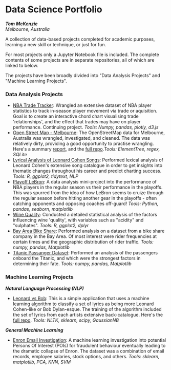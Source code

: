 # Data Science Portfolio
_**Tom McKenzie**_  
*Melbourne, Australia*

A collection of data-based projects completed for academic purposes, learning a new skill or technique, or just for fun.

For most projects only a Jupyter Notebook file is included. The complete contents of some projects are in separate repositories, all of which are linked to below.

The projects have been broadly divided into "Data Analysis Projects" and "Machine Learning Projects".

### Data Analysis Projects

  * [NBA Trade Tracker](NBA-trade-tracker-chart.html): Wrangled an extensive dataset of NBA player statistics to track in-season player movement via trade or aquisition. Goal is to create an interactive chord chart visualising trade 'relationships', and the effect that trades may have on player performance. Continuing project. *Tools: Numpy, pandas, plotly, d3.js*
  * [Open Street Map - Melbourne](osm_report_revised.html): The OpenStreetMap data for Melbourne, Australia was wrangled, investigated, and cleaned. The data was relatively dirty, providing a good opportunity to practise wrangling. Here's a summary [report](https://github.com/tttgm/Data-Science-Portfolio/blob/master/osm_report.ipynb), and the [full repo](https://github.com/tttgm/OSM-Data-Project).*Tools: ElementTree, regex, SQLite*
  * [Lyrical Analysis of Leonard Cohen Songs](lyric_analysis_notebook.html): Performed lexical analysis of Leonard Cohen's extensive song catalogue in order to get insights into thematic changes throughout his career and predict charting success. *Tools: R, ggplot2, tidytext, NLP* 
  * [Playoff LeBron](PlayoffLebron%20Notebook.html): A data analysis mini-project into the performance of NBA players in the regular season vs their performance in the playoffs. This was spurred from the idea of how LeBron seems to cruize through the regular season before hitting another gear in the playoffs - often catching opponents and opposing coaches off-guard! *Tools: Python, pandas, seaborn, matplotlib*
  * [Wine Quality](wine-quality-analysis.html): Conducted a detailed statistical analysis of the factors influencing wine 'quality', with variables such as "acidity" and "sulphates". *Tools: R, ggplot2, dplyr*
  * [Bay Area Bike Share](Bay_Area_Bike_Share_Analysis.html): Performed analysis on a dataset from a bike share company in the Bay Area. Of most interest were rider frequencies at certain times and the geographic distribution of rider traffic. *Tools: numpy, pandas, Matplotlib*
  * [Titanic Passanger Dataset](Titanic+Data+Analysis2.html): Performed an analysis of the passengers onboard the Titanic, and which were the strongest factors in determining their fate. *Tools: numpy, pandas, Matplotlib*

### Machine Learning Projects
**_Natural Language Processing (NLP)_**

 * [Leonard vs Bob](LeonardBobProj.html): This is a simple application that uses a machine learning algorithm to classify a set of lyrics as being more Leonard Cohen-like or Bob Dylan-esque. The training of the algorithm included the set of lyrics from each artists extensive back-catalogue. Here's the [full repo](https://github.com/tttgm/LeonardOrBob). *Tools: NLTK, sklearn, scipy, GaussianNB*
 
**_General Machine Learning_**

 * [Enron Email Investigation](EnronEmailInvestigation.html): A machine learning investigation into potential Persons Of Interest (POIs) for fraudulent behaviour eventually leading to the dramatic collapse of Enron. The dataset was a combination of email records, employee salaries, stock options, and others. *Tools: sklearn, matplotlib, PCA, KNN, SVM*
